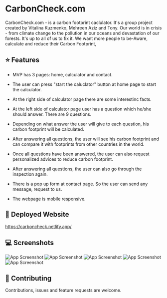 # CarbonCheck.com

CarbonCheck.com - is a carbon footprint caclulator. It's a group project created by Vitalina Kuzmenko, Mehreen Aziz and Tony. Our world is in crisis - from climate change to the pollution in our oceans and devastation of our forests. 
It's up to all of us to fix it. We want more people to be-Aware, calculate and reduce their Carbon Footprint,

## ⭐️ Features

- MVP has 3 pages: home, calculator and contact.

- The user can press "start the caluclator" button at home page to start the calculator.

- At the right  side of calculator page there are some interestinc facts.

- At the left side of calculator page user has a question which he/she should answer. There are 9 questions.

- Depending on what answer the user will give to each question, his carbon footprint will be calculated.

- After answering all questions, the user will see his carbon footprint and can compare it with footprints from other countries in the world.

- Once all questions have been answered, the user can also request personalized advices to reduce carbon footprint.

- After answering all questions, the user can also go through the inspection again.

- There is a pop up form at contact page. So the user can send any message, request to us.

- The webpage is mobile responsive.

## 🚀 Deployed Website

https://carboncheck.netlify.app/

## 💻 Screenshots

![App Screenshot](https://www.dropbox.com/s/2y0f20y3dvrqq6j/1.png?raw=1)
![App Screenshot](https://www.dropbox.com/s/wyfutgr0c15opu2/2.3.png?raw=1)
![App Screenshot](https://www.dropbox.com/s/zw05xai1bkdunyf/2.png?raw=1)
![App Screenshot](https://www.dropbox.com/s/loumja9m97ftzyk/3.png?raw=1)
![App Screenshot](https://www.dropbox.com/s/vkp3iqjm0li8luj/4.png?raw=1)

## 🤝 Contributing

Contributions, issues and feature requests are welcome.
